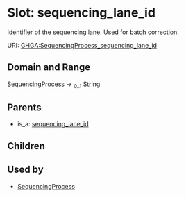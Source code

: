 
# Slot: sequencing_lane_id


Identifier of the sequencing lane. Used for batch correction.

URI: [GHGA:SequencingProcess_sequencing_lane_id](https://w3id.org/GHGA/SequencingProcess_sequencing_lane_id)


## Domain and Range

[SequencingProcess](SequencingProcess.md) &#8594;  <sub>0..1</sub> [String](types/String.md)

## Parents

 *  is_a: [sequencing_lane_id](sequencing_lane_id.md)

## Children


## Used by

 * [SequencingProcess](SequencingProcess.md)
